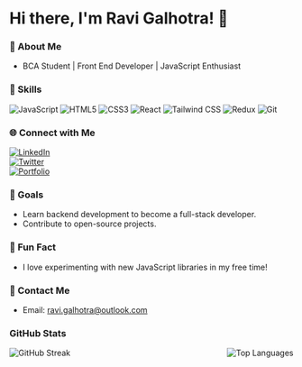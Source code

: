 # Hi there, I'm Ravi Galhotra! 👋

### 🌟 About Me  
- BCA Student | Front End Developer | JavaScript Enthusiast  

### 🚀 Skills  
![JavaScript](https://img.shields.io/badge/JavaScript-F7DF1E?style=flat-square&logo=javascript&logoColor=black) 
![HTML5](https://img.shields.io/badge/HTML5-E34F26?style=flat-square&logo=html5&logoColor=white) 
![CSS3](https://img.shields.io/badge/CSS3-1572B6?style=flat-square&logo=css3&logoColor=white) 
![React](https://img.shields.io/badge/React-61DAFB?style=flat-square&logo=react&logoColor=black) 
![Tailwind CSS](https://img.shields.io/badge/Tailwind_CSS-06B6D4?style=flat-square&logo=tailwind-css&logoColor=white) 
![Redux](https://img.shields.io/badge/Redux-764ABC?style=flat-square&logo=redux&logoColor=white) 
![Git](https://img.shields.io/badge/Git-F05032?style=flat-square&logo=git&logoColor=white)  

### 🌐 Connect with Me  
[![LinkedIn](https://img.shields.io/badge/LinkedIn-0077B5?style=flat-square&logo=linkedin&logoColor=white)](https://www.linkedin.com/in/galhotra-ravi/)  
[![Twitter](https://img.shields.io/badge/Twitter-1DA1F2?style=flat-square&logo=twitter&logoColor=white)](https://x.com/ravigalhotra31)  
[![Portfolio](https://img.shields.io/badge/Portfolio-000000?style=flat-square&logo=react&logoColor=white)](https://ravigalhotra.me)  

### 🎯 Goals  
- Learn backend development to become a full-stack developer.  
- Contribute to open-source projects.  

### 🌟 Fun Fact  
- I love experimenting with new JavaScript libraries in my free time!  

### 📧 Contact Me  
- Email: ravi.galhotra@outlook.com  

### GitHub Stats  
<!-- GitHub Streak -->  
<div>  
    <img align="left" src="https://github-readme-streak-stats.herokuapp.com?user=galhotra-ravi&theme=transparent&hide_border=true&hide_total_contributions=true" alt="GitHub Streak" />  
    <img align="right" src="https://github-readme-stats.vercel.app/api/top-langs/?username=galhotra-ravi&theme=transparent&hide_border=true" alt="Top Languages" />  
</div>  

